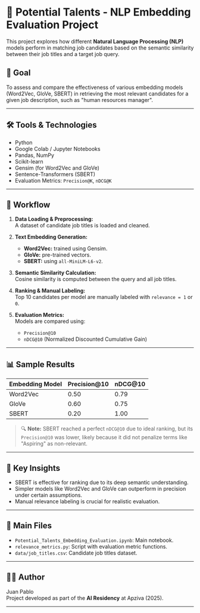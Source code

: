 # 🚀 Potential Talents - NLP Embedding Evaluation Project

This project explores how different **Natural Language Processing (NLP)** models perform in matching job candidates based on the semantic similarity between their job titles and a target job query.

## 🎯 Goal

To assess and compare the effectiveness of various embedding models (Word2Vec, GloVe, SBERT) in retrieving the most relevant candidates for a given job description, such as "human resources manager".

---

## 🛠️ Tools & Technologies

- Python
- Google Colab / Jupyter Notebooks
- Pandas, NumPy
- Scikit-learn
- Gensim (for Word2Vec and GloVe)
- Sentence-Transformers (SBERT)
- Evaluation Metrics: `Precision@K`, `nDCG@K`

---

## 🧪 Workflow

1. **Data Loading & Preprocessing:**  
   A dataset of candidate job titles is loaded and cleaned.

2. **Text Embedding Generation:**  
   - **Word2Vec:** trained using Gensim.
   - **GloVe:** pre-trained vectors.
   - **SBERT:** using `all-MiniLM-L6-v2`.

3. **Semantic Similarity Calculation:**  
   Cosine similarity is computed between the query and all job titles.

4. **Ranking & Manual Labeling:**  
   Top 10 candidates per model are manually labeled with `relevance = 1` or `0`.

5. **Evaluation Metrics:**  
   Models are compared using:
   - `Precision@10`
   - `nDCG@10` (Normalized Discounted Cumulative Gain)

---

## 📊 Sample Results

| Embedding Model | Precision@10 | nDCG@10 |
|------------------|--------------|---------|
| Word2Vec         | 0.50         | 0.79    |
| GloVe            | 0.60         | 0.75    |
| SBERT            | 0.20         | 1.00    |

> 🔍 **Note:** SBERT reached a perfect `nDCG@10` due to ideal ranking, but its `Precision@10` was lower, likely because it did not penalize terms like "Aspiring" as non-relevant.

---

## 🧠 Key Insights

- SBERT is effective for ranking due to its deep semantic understanding.
- Simpler models like Word2Vec and GloVe can outperform in precision under certain assumptions.
- Manual relevance labeling is crucial for realistic evaluation.

---

## 📁 Main Files

- `Potential_Talents_Embedding_Evaluation.ipynb`: Main notebook.
- `relevance_metrics.py`: Script with evaluation metric functions.
- `data/job_titles.csv`: Candidate job titles dataset.

---

## 👨‍💻 Author

Juan Pablo  
Project developed as part of the **AI Residency** at Apziva (2025).

---
